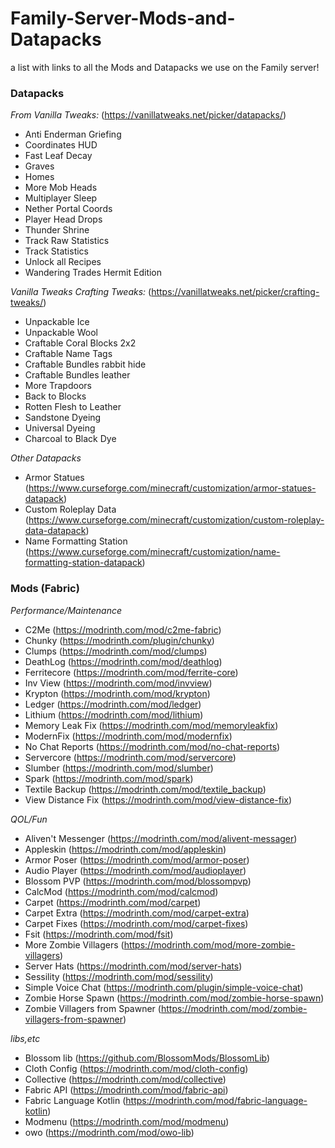 # Family-Server-Mods-and-Datapacks
a list with links to all the Mods and Datapacks we use on the Family server!

### Datapacks

*From Vanilla Tweaks:* (https://vanillatweaks.net/picker/datapacks/)
- Anti Enderman Griefing
- Coordinates HUD
- Fast Leaf Decay
- Graves
- Homes
- More Mob Heads
- Multiplayer Sleep
- Nether Portal Coords
- Player Head Drops
- Thunder Shrine
- Track Raw Statistics
- Track Statistics
- Unlock all Recipes
- Wandering Trades Hermit Edition

*Vanilla Tweaks Crafting Tweaks:* (https://vanillatweaks.net/picker/crafting-tweaks/)
- Unpackable Ice
- Unpackable Wool
- Craftable Coral Blocks 2x2
- Craftable Name Tags
- Craftable Bundles rabbit hide
- Craftable Bundles leather
- More Trapdoors
- Back to Blocks
- Rotten Flesh to Leather
- Sandstone Dyeing
- Universal Dyeing
- Charcoal to Black Dye

*Other Datapacks*
 - Armor Statues (https://www.curseforge.com/minecraft/customization/armor-statues-datapack)
 - Custom Roleplay Data (https://www.curseforge.com/minecraft/customization/custom-roleplay-data-datapack)
 - Name Formatting Station (https://www.curseforge.com/minecraft/customization/name-formatting-station-datapack)

### Mods (Fabric)

*Performance/Maintenance*
 - C2Me (https://modrinth.com/mod/c2me-fabric)
 - Chunky (https://modrinth.com/plugin/chunky)
 - Clumps (https://modrinth.com/mod/clumps)
 - DeathLog (https://modrinth.com/mod/deathlog)
 - Ferritecore (https://modrinth.com/mod/ferrite-core)
 - Inv View (https://modrinth.com/mod/invview)
 - Krypton (https://modrinth.com/mod/krypton)
 - Ledger (https://modrinth.com/mod/ledger)
 - Lithium (https://modrinth.com/mod/lithium)
 - Memory Leak Fix (https://modrinth.com/mod/memoryleakfix)
 - ModernFix (https://modrinth.com/mod/modernfix)
 - No Chat Reports (https://modrinth.com/mod/no-chat-reports)
 - Servercore (https://modrinth.com/mod/servercore)
 - Slumber (https://modrinth.com/mod/slumber)
 - Spark (https://modrinth.com/mod/spark)
 - Textile Backup (https://modrinth.com/mod/textile_backup)
 - View Distance Fix (https://modrinth.com/mod/view-distance-fix)

*QOL/Fun*
 - Aliven't Messenger (https://modrinth.com/mod/alivent-messager)
 - Appleskin (https://modrinth.com/mod/appleskin)
 - Armor Poser (https://modrinth.com/mod/armor-poser)
 - Audio Player (https://modrinth.com/mod/audioplayer)
 - Blossom PVP (https://modrinth.com/mod/blossompvp)
 - CalcMod (https://modrinth.com/mod/calcmod)
 - Carpet (https://modrinth.com/mod/carpet)
 - Carpet Extra (https://modrinth.com/mod/carpet-extra)
 - Carpet Fixes (https://modrinth.com/mod/carpet-fixes)
 - Fsit (https://modrinth.com/mod/fsit)
 - More Zombie Villagers (https://modrinth.com/mod/more-zombie-villagers)
 - Server Hats (https://modrinth.com/mod/server-hats)
 - Sessility (https://modrinth.com/mod/sessility)
 - Simple Voice Chat (https://modrinth.com/plugin/simple-voice-chat)
 - Zombie Horse Spawn (https://modrinth.com/mod/zombie-horse-spawn)
 - Zombie Villagers from Spawner (https://modrinth.com/mod/zombie-villagers-from-spawner)

*libs,etc*
 - Blossom lib (https://github.com/BlossomMods/BlossomLib)
 - Cloth Config (https://modrinth.com/mod/cloth-config)
 - Collective (https://modrinth.com/mod/collective)
 - Fabric API (https://modrinth.com/mod/fabric-api)
 - Fabric Language Kotlin (https://modrinth.com/mod/fabric-language-kotlin)
 - Modmenu (https://modrinth.com/mod/modmenu)
 - owo (https://modrinth.com/mod/owo-lib)
